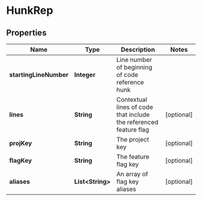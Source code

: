 

# HunkRep


## Properties

| Name | Type | Description | Notes |
|------------ | ------------- | ------------- | -------------|
|**startingLineNumber** | **Integer** | Line number of beginning of code reference hunk |  |
|**lines** | **String** | Contextual lines of code that include the referenced feature flag |  [optional] |
|**projKey** | **String** | The project key |  [optional] |
|**flagKey** | **String** | The feature flag key |  [optional] |
|**aliases** | **List&lt;String&gt;** | An array of flag key aliases |  [optional] |



